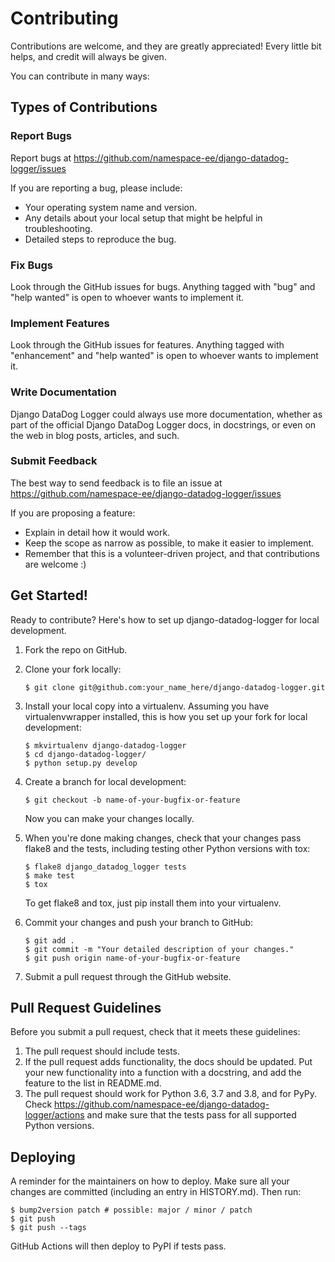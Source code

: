 # Contributing

Contributions are welcome, and they are greatly appreciated! Every
little bit helps, and credit will always be given.

You can contribute in many ways:

## Types of Contributions

### Report Bugs

Report bugs at https://github.com/namespace-ee/django-datadog-logger/issues

If you are reporting a bug, please include:

-   Your operating system name and version.
-   Any details about your local setup that might be helpful in
    troubleshooting.
-   Detailed steps to reproduce the bug.

### Fix Bugs

Look through the GitHub issues for bugs. Anything tagged with "bug" and
"help wanted" is open to whoever wants to implement it.

### Implement Features

Look through the GitHub issues for features. Anything tagged with
"enhancement" and "help wanted" is open to whoever wants to implement
it.

### Write Documentation

Django DataDog Logger could always use more documentation, whether as
part of the official Django DataDog Logger docs, in docstrings, or even
on the web in blog posts, articles, and such.

### Submit Feedback

The best way to send feedback is to file an issue at https://github.com/namespace-ee/django-datadog-logger/issues

If you are proposing a feature:

-   Explain in detail how it would work.
-   Keep the scope as narrow as possible, to make it easier to
    implement.
-   Remember that this is a volunteer-driven project, and that
    contributions are welcome :)

## Get Started!

Ready to contribute? Here's how to set up django-datadog-logger for local development.

1.  Fork the repo on GitHub.

2.  Clone your fork locally:

    ``` shell
    $ git clone git@github.com:your_name_here/django-datadog-logger.git
    ```

3.  Install your local copy into a virtualenv. Assuming you have
    virtualenvwrapper installed, this is how you set up your fork for
    local development:

    ``` shell
    $ mkvirtualenv django-datadog-logger
    $ cd django-datadog-logger/
    $ python setup.py develop
    ```

4.  Create a branch for local development:

    ``` shell
    $ git checkout -b name-of-your-bugfix-or-feature
    ```

    Now you can make your changes locally.

5.  When you're done making changes, check that your changes pass flake8
    and the tests, including testing other Python versions with tox:

    ``` shell
    $ flake8 django_datadog_logger tests
    $ make test
    $ tox
    ```

    To get flake8 and tox, just pip install them into your virtualenv.

6.  Commit your changes and push your branch to GitHub:

    ``` shell
    $ git add .
    $ git commit -m "Your detailed description of your changes."
    $ git push origin name-of-your-bugfix-or-feature
    ```

7.  Submit a pull request through the GitHub website.

## Pull Request Guidelines

Before you submit a pull request, check that it meets these guidelines:

1.  The pull request should include tests.
2.  If the pull request adds functionality, the docs should be updated.
    Put your new functionality into a function with a docstring, and add
    the feature to the list in README.md.
3.  The pull request should work for Python 3.6, 3.7 and 3.8, and for
    PyPy. Check
    <https://github.com/namespace-ee/django-datadog-logger/actions> and
    make sure that the tests pass for all supported Python versions.

## Deploying

A reminder for the maintainers on how to deploy. Make sure all your
changes are committed (including an entry in HISTORY.md). Then run:

``` shell
$ bump2version patch # possible: major / minor / patch
$ git push
$ git push --tags
```

GitHub Actions will then deploy to PyPI if tests pass.
